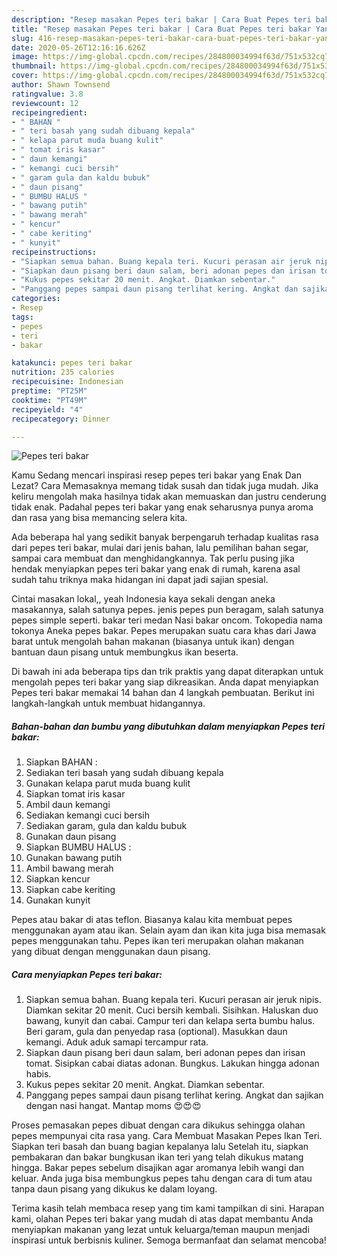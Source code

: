 ```yaml
---
description: "Resep masakan Pepes teri bakar | Cara Buat Pepes teri bakar Yang Bikin Ngiler"
title: "Resep masakan Pepes teri bakar | Cara Buat Pepes teri bakar Yang Bikin Ngiler"
slug: 416-resep-masakan-pepes-teri-bakar-cara-buat-pepes-teri-bakar-yang-bikin-ngiler
date: 2020-05-26T12:16:16.626Z
image: https://img-global.cpcdn.com/recipes/284800034994f63d/751x532cq70/pepes-teri-bakar-foto-resep-utama.jpg
thumbnail: https://img-global.cpcdn.com/recipes/284800034994f63d/751x532cq70/pepes-teri-bakar-foto-resep-utama.jpg
cover: https://img-global.cpcdn.com/recipes/284800034994f63d/751x532cq70/pepes-teri-bakar-foto-resep-utama.jpg
author: Shawn Townsend
ratingvalue: 3.8
reviewcount: 12
recipeingredient:
- " BAHAN "
- " teri basah yang sudah dibuang kepala"
- " kelapa parut muda buang kulit"
- " tomat iris kasar"
- " daun kemangi"
- " kemangi cuci bersih"
- " garam gula dan kaldu bubuk"
- " daun pisang"
- " BUMBU HALUS "
- " bawang putih"
- " bawang merah"
- " kencur"
- " cabe keriting"
- " kunyit"
recipeinstructions:
- "Siapkan semua bahan. Buang kepala teri. Kucuri perasan air jeruk nipis. Diamkan sekitar 20 menit. Cuci bersih kembali. Sisihkan. Haluskan duo bawang, kunyit dan cabai. Campur teri dan kelapa serta bumbu halus. Beri garam, gula dan penyedap rasa (optional). Masukkan daun kemangi. Aduk aduk samapi tercampur rata."
- "Siapkan daun pisang beri daun salam, beri adonan pepes dan irisan tomat. Sisipkan cabai diatas adonan. Bungkus. Lakukan hingga adonan habis."
- "Kukus pepes sekitar 20 menit. Angkat. Diamkan sebentar."
- "Panggang pepes sampai daun pisang terlihat kering. Angkat dan sajikan dengan nasi hangat. Mantap moms 😍😍😍"
categories:
- Resep
tags:
- pepes
- teri
- bakar

katakunci: pepes teri bakar 
nutrition: 235 calories
recipecuisine: Indonesian
preptime: "PT25M"
cooktime: "PT49M"
recipeyield: "4"
recipecategory: Dinner

---
```



![Pepes teri bakar](https://img-global.cpcdn.com/recipes/284800034994f63d/751x532cq70/pepes-teri-bakar-foto-resep-utama.jpg)

Kamu Sedang mencari inspirasi resep pepes teri bakar yang Enak Dan Lezat? Cara Memasaknya memang tidak susah dan tidak juga mudah. Jika keliru mengolah maka hasilnya tidak akan memuaskan dan justru cenderung tidak enak. Padahal pepes teri bakar yang enak seharusnya punya aroma dan rasa yang bisa memancing selera kita.

Ada beberapa hal yang sedikit banyak berpengaruh terhadap kualitas rasa dari pepes teri bakar, mulai dari jenis bahan, lalu pemilihan bahan segar, sampai cara membuat dan menghidangkannya. Tak perlu pusing jika hendak menyiapkan pepes teri bakar yang enak di rumah, karena asal sudah tahu triknya maka hidangan ini dapat jadi sajian spesial.

Cintai masakan lokal,, yeah Indonesia kaya sekali dengan aneka masakannya, salah satunya pepes. jenis pepes pun beragam, salah satunya pepes simple seperti. bakar teri medan Nasi bakar oncom. Tokopedia nama tokonya Aneka pepes bakar. Pepes merupakan suatu cara khas dari Jawa barat untuk mengolah bahan makanan (biasanya untuk ikan) dengan bantuan daun pisang untuk membungkus ikan beserta.


Di bawah ini ada beberapa tips dan trik praktis yang dapat diterapkan untuk mengolah pepes teri bakar yang siap dikreasikan. Anda dapat menyiapkan Pepes teri bakar memakai 14 bahan dan 4 langkah pembuatan. Berikut ini langkah-langkah untuk membuat hidangannya.

<!--inarticleads1-->

##### Bahan-bahan dan bumbu yang dibutuhkan dalam menyiapkan Pepes teri bakar:

1. Siapkan  BAHAN :
1. Sediakan  teri basah yang sudah dibuang kepala
1. Gunakan  kelapa parut muda buang kulit
1. Siapkan  tomat iris kasar
1. Ambil  daun kemangi
1. Sediakan  kemangi cuci bersih
1. Sediakan  garam, gula dan kaldu bubuk
1. Gunakan  daun pisang
1. Siapkan  BUMBU HALUS :
1. Gunakan  bawang putih
1. Ambil  bawang merah
1. Siapkan  kencur
1. Siapkan  cabe keriting
1. Gunakan  kunyit


Pepes atau bakar di atas teflon. Biasanya kalau kita membuat pepes menggunakan ayam atau ikan. Selain ayam dan ikan kita juga bisa memasak pepes menggunakan tahu. Pepes ikan teri merupakan olahan makanan yang dibuat dengan menggunakan daun pisang. 

<!--inarticleads2-->

##### Cara menyiapkan Pepes teri bakar:

1. Siapkan semua bahan. Buang kepala teri. Kucuri perasan air jeruk nipis. Diamkan sekitar 20 menit. Cuci bersih kembali. Sisihkan. Haluskan duo bawang, kunyit dan cabai. Campur teri dan kelapa serta bumbu halus. Beri garam, gula dan penyedap rasa (optional). Masukkan daun kemangi. Aduk aduk samapi tercampur rata.
1. Siapkan daun pisang beri daun salam, beri adonan pepes dan irisan tomat. Sisipkan cabai diatas adonan. Bungkus. Lakukan hingga adonan habis.
1. Kukus pepes sekitar 20 menit. Angkat. Diamkan sebentar.
1. Panggang pepes sampai daun pisang terlihat kering. Angkat dan sajikan dengan nasi hangat. Mantap moms 😍😍😍


Proses pemasakan pepes dibuat dengan cara dikukus sehingga olahan pepes mempunyai cita rasa yang. Cara Membuat Masakan Pepes Ikan Teri. Siapkan teri basah dan buang bagian kepalanya lalu Setelah itu, siapkan pembakaran dan bakar bungkusan ikan teri yang telah dikukus matang hingga. Bakar pepes sebelum disajikan agar aromanya lebih wangi dan keluar. Anda juga bisa membungkus pepes tahu dengan cara di tum atau tanpa daun pisang yang dikukus ke dalam loyang. 

Terima kasih telah membaca resep yang tim kami tampilkan di sini. Harapan kami, olahan Pepes teri bakar yang mudah di atas dapat membantu Anda menyiapkan makanan yang lezat untuk keluarga/teman maupun menjadi inspirasi untuk berbisnis kuliner. Semoga bermanfaat dan selamat mencoba!
